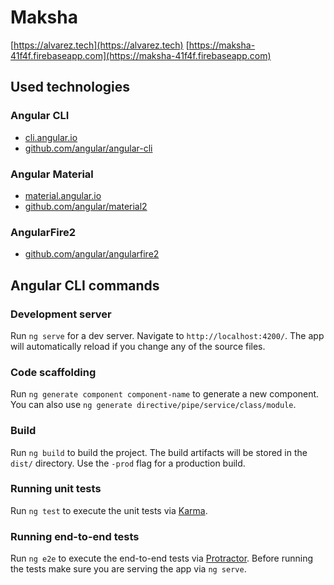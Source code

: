 # Maksha

[https://alvarez.tech](https://alvarez.tech)
[https://maksha-41f4f.firebaseapp.com](https://maksha-41f4f.firebaseapp.com)

## Used technologies

### Angular CLI

* [cli.angular.io](https://cli.angular.io/)
* [github.com/angular/angular-cli](https://github.com/angular/angular-cli)

### Angular Material

* [material.angular.io](https://material.angular.io/)
* [github.com/angular/material2](https://github.com/angular/material2)

### AngularFire2

* [github.com/angular/angularfire2](https://github.com/angular/angularfire2)

## Angular CLI commands

### Development server

Run `ng serve` for a dev server. Navigate to `http://localhost:4200/`. The app will automatically reload if you change any of the source files.

### Code scaffolding

Run `ng generate component component-name` to generate a new component. You can also use `ng generate directive/pipe/service/class/module`.

### Build

Run `ng build` to build the project. The build artifacts will be stored in the `dist/` directory. Use the `-prod` flag for a production build.

### Running unit tests

Run `ng test` to execute the unit tests via [Karma](https://karma-runner.github.io).

### Running end-to-end tests

Run `ng e2e` to execute the end-to-end tests via [Protractor](http://www.protractortest.org/).
Before running the tests make sure you are serving the app via `ng serve`.
